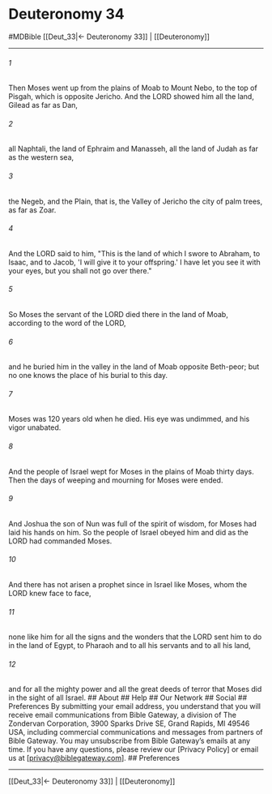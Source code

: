 # Deuteronomy 34
#MDBible
[[Deut_33|← Deuteronomy 33]] | [[Deuteronomy]]

***


###### 1 
Then Moses went up from the plains of Moab to Mount Nebo, to the top of Pisgah, which is opposite Jericho. And the LORD showed him all the land, Gilead as far as Dan, 

###### 2 
all Naphtali, the land of Ephraim and Manasseh, all the land of Judah as far as the western sea, 

###### 3 
the Negeb, and the Plain, that is, the Valley of Jericho the city of palm trees, as far as Zoar. 

###### 4 
And the LORD said to him, "This is the land of which I swore to Abraham, to Isaac, and to Jacob, 'I will give it to your offspring.' I have let you see it with your eyes, but you shall not go over there." 

###### 5 
So Moses the servant of the LORD died there in the land of Moab, according to the word of the LORD, 

###### 6 
and he buried him in the valley in the land of Moab opposite Beth-peor; but no one knows the place of his burial to this day. 

###### 7 
Moses was 120 years old when he died. His eye was undimmed, and his vigor unabated. 

###### 8 
And the people of Israel wept for Moses in the plains of Moab thirty days. Then the days of weeping and mourning for Moses were ended. 

###### 9 
And Joshua the son of Nun was full of the spirit of wisdom, for Moses had laid his hands on him. So the people of Israel obeyed him and did as the LORD had commanded Moses. 

###### 10 
And there has not arisen a prophet since in Israel like Moses, whom the LORD knew face to face, 

###### 11 
none like him for all the signs and the wonders that the LORD sent him to do in the land of Egypt, to Pharaoh and to all his servants and to all his land, 

###### 12 
and for all the mighty power and all the great deeds of terror that Moses did in the sight of all Israel. ## About ## Help ## Our Network ## Social ## Preferences By submitting your email address, you understand that you will receive email communications from Bible Gateway, a division of The Zondervan Corporation, 3900 Sparks Drive SE, Grand Rapids, MI 49546 USA, including commercial communications and messages from partners of Bible Gateway. You may unsubscribe from Bible Gateway&rsquo;s emails at any time. If you have any questions, please review our [Privacy Policy] or email us at [privacy@biblegateway.com]. ## Preferences

***

[[Deut_33|← Deuteronomy 33]] | [[Deuteronomy]]
